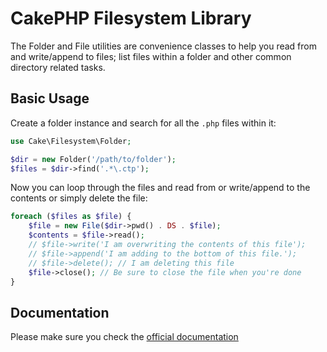 # CakePHP Filesystem Library

The Folder and File utilities are convenience classes to help you read from and write/append to files; list files within a folder and other common directory related tasks.

## Basic Usage

Create a folder instance and search for all the `.php` files within it:

```php
use Cake\Filesystem\Folder;

$dir = new Folder('/path/to/folder');
$files = $dir->find('.*\.ctp');
```

Now you can loop through the files and read from or write/append to the contents or simply delete the file:

```php
foreach ($files as $file) {
    $file = new File($dir->pwd() . DS . $file);
    $contents = $file->read();
    // $file->write('I am overwriting the contents of this file');
    // $file->append('I am adding to the bottom of this file.');
    // $file->delete(); // I am deleting this file
    $file->close(); // Be sure to close the file when you're done
}
```

## Documentation

Please make sure you check the [official
documentation](http://book.cakephp.org/3.0/en/core-libraries/file-folder.html)
